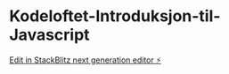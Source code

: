 # Kodeloftet-Introduksjon-til-Javascript

[Edit in StackBlitz next generation editor ⚡️](https://stackblitz.com/~/github.com/AndyKodehode/Kodeloftet-Introduksjon-til-Javascript)